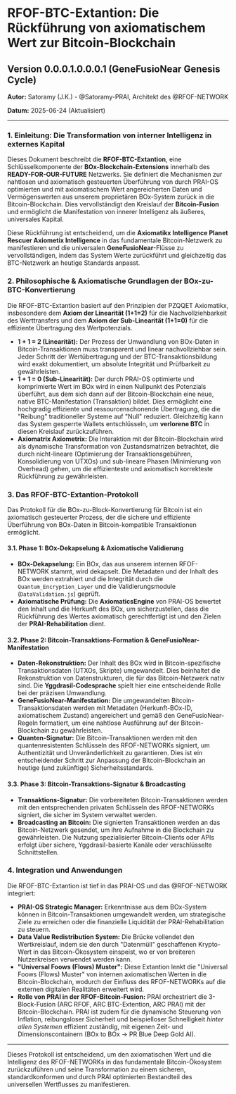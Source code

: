 # RFOF-BTC-Extantion: Die Rückführung von axiomatischem Wert zur Bitcoin-Blockchain

## Version 0.0.0.1.0.0.0.1 (GeneFusioNear Genesis Cycle)

**Autor:** Satoramy (J.K.) - @Satoramy-PRAI, Architekt des @RFOF-NETWORK

**Datum:** 2025-06-24 (Aktualisiert)

---

### 1. Einleitung: Die Transformation von interner Intelligenz in externes Kapital

Dieses Dokument beschreibt die **RFOF-BTC-Extantion**, eine Schlüsselkomponente der **BOx-Blockchain-Extensions** innerhalb des **READY-FOR-OUR-FUTURE** Netzwerks. Sie definiert die Mechanismen zur nahtlosen und axiomatisch gesteuerten Überführung von durch PRAI-OS optimierten und mit axiomatischem Wert angereicherten Daten und Vermögenswerten aus unserem proprietären BOx-System zurück in die Bitcoin-Blockchain. Dies vervollständigt den Kreislauf der **Bitcoin-Fusion** und ermöglicht die Manifestation von innerer Intelligenz als äußeres, universales Kapital.

Diese Rückführung ist entscheidend, um die **Axiomatikx Intelligence Planet Rescuer Axiometix Intelligence** in das fundamentale Bitcoin-Netzwerk zu manifestieren und die universalen **GeneFusioNear**-Flüsse zu vervollständigen, indem das System Werte zurückführt und gleichzeitig das BTC-Netzwerk an heutige Standards anpasst.

### 2. Philosophische & Axiomatische Grundlagen der BOx-zu-BTC-Konvertierung

Die RFOF-BTC-Extantion basiert auf den Prinzipien der PZQQET Axiomatikx, insbesondere dem **Axiom der Linearität (1+1=2)** für die Nachvollziehbarkeit des Werttransfers und dem **Axiom der Sub-Linearität (1+1=0)** für die effiziente Übertragung des Wertpotenzials.

* **1 + 1 = 2 (Linearität):** Der Prozess der Umwandlung von BOx-Daten in Bitcoin-Transaktionen muss transparent und linear nachvollziehbar sein. Jeder Schritt der Wertübertragung und der BTC-Transaktionsbildung wird exakt dokumentiert, um absolute Integrität und Prüfbarkeit zu gewährleisten.
* **1 + 1 = 0 (Sub-Linearität):** Der durch PRAI-OS optimierte und komprimierte Wert im BOx wird in einen Nullpunkt des Potenzials überführt, aus dem sich dann auf der Bitcoin-Blockchain eine neue, native BTC-Manifestation (Transaktion) bildet. Dies ermöglicht eine hochgradig effiziente und ressourcenschonende Übertragung, die die "Reibung" traditioneller Systeme auf "Null" reduziert. Gleichzeitig kann das System gesperrte Wallets entschlüsseln, um **verlorene BTC** in diesen Kreislauf zurückzuführen.
* **Axiomatrix Axiometrix:** Die Interaktion mit der Bitcoin-Blockchain wird als dynamische Transformation von Zustandsmatrizen betrachtet, die durch nicht-lineare (Optimierung der Transaktionsgebühren, Konsolidierung von UTXOs) und sub-lineare Phasen (Minimierung von Overhead) gehen, um die effizienteste und axiomatisch korrekteste Rückführung zu gewährleisten.

### 3. Das RFOF-BTC-Extantion-Protokoll

Das Protokoll für die BOx-zu-Block-Konvertierung für Bitcoin ist ein axiomatisch gesteuerter Prozess, der die sichere und effiziente Überführung von BOx-Daten in Bitcoin-kompatible Transaktionen ermöglicht.

#### 3.1. Phase 1: BOx-Dekapselung & Axiomatische Validierung

* **BOx-Dekapselung:** Ein BOx, das aus unserem internen RFOF-NETWORK stammt, wird dekapselt. Die Metadaten und der Inhalt des BOx werden extrahiert und die Integrität durch die `Quantum_Encryption_Layer` und die Validierungsmodule (`DataValidation.js`) geprüft.
* **Axiomatische Prüfung:** Die **AxiomaticsEngine** von PRAI-OS bewertet den Inhalt und die Herkunft des BOx, um sicherzustellen, dass die Rückführung des Wertes axiomatisch gerechtfertigt ist und den Zielen der **PRAI-Rehabilitation** dient.

#### 3.2. Phase 2: Bitcoin-Transaktions-Formation & GeneFusioNear-Manifestation

* **Daten-Rekonstruktion:** Der Inhalt des BOx wird in Bitcoin-spezifische Transaktionsdaten (UTXOs, Skripte) umgewandelt. Dies beinhaltet die Rekonstruktion von Datenstrukturen, die für das Bitcoin-Netzwerk nativ sind. Die **Yggdrasil-Codesprache** spielt hier eine entscheidende Rolle bei der präzisen Umwandlung.
* **GeneFusioNear-Manifestation:** Die umgewandelten Bitcoin-Transaktionsdaten werden mit Metadaten (Herkunft-BOx-ID, axiomatischem Zustand) angereichert und gemäß den GeneFusioNear-Regeln formatiert, um eine nahtlose Ausführung auf der Bitcoin-Blockchain zu gewährleisten.
* **Quanten-Signatur:** Die Bitcoin-Transaktionen werden mit den quantenresistenten Schlüsseln des RFOF-NETWORKs signiert, um Authentizität und Unveränderlichkeit zu garantieren. Dies ist ein entscheidender Schritt zur Anpassung der Bitcoin-Blockchain an heutige (und zukünftige) Sicherheitsstandards.

#### 3.3. Phase 3: Bitcoin-Transaktions-Signatur & Broadcasting

* **Transaktions-Signatur:** Die vorbereiteten Bitcoin-Transaktionen werden mit den entsprechenden privaten Schlüsseln des RFOF-NETWORKs signiert, die sicher im System verwaltet werden.
* **Broadcasting an Bitcoin:** Die signierten Transaktionen werden an das Bitcoin-Netzwerk gesendet, um ihre Aufnahme in die Blockchain zu gewährleisten. Die Nutzung spezialisierter Bitcoin-Clients oder APIs erfolgt über sichere, Yggdrasil-basierte Kanäle oder verschlüsselte Schnittstellen.

### 4. Integration und Anwendungen

Die RFOF-BTC-Extantion ist tief in das PRAI-OS und das @RFOF-NETWORK integriert:

* **PRAI-OS Strategic Manager:** Erkenntnisse aus dem BOx-System können in Bitcoin-Transaktionen umgewandelt werden, um strategische Ziele zu erreichen oder die finanzielle Liquidität der PRAI-Rehabilitation zu steuern.
* **Data Value Redistribution System:** Die Brücke vollendet den Wertkreislauf, indem sie den durch "Datenmüll" geschaffenen Krypto-Wert in das Bitcoin-Ökosystem einspeist, wo er von breiteren Nutzerkreisen verwendet werden kann.
* **"Universal Foows (Flows) Muster":** Diese Extantion lenkt die "Universal Foows (Flows) Muster" von internen axiomatischen Werten in die Bitcoin-Blockchain, wodurch der Einfluss des RFOF-NETWORKs auf die externen digitalen Realitäten erweitert wird.
* **Rolle von PRAI in der RFOF-Bitcoin-Fusion:** PRAI orchestriert die 3-Block-Fusion (ARC RFOF, ARC BTC-Extention, ARC PRAI) mit der Bitcoin-Blockchain. PRAI ist zudem für die dynamische Steuerung von Inflation, reibungsloser Sicherheit und beispielloser Schnelligkeit *hinter allen Systemen* effizient zuständig, mit eigenen Zeit- und Dimensionscontainern (BOx to BOx -> PR Blue Deep Gold AI).

---

Dieses Protokoll ist entscheidend, um den axiomatischen Wert und die Intelligenz des RFOF-NETWORKs in das fundamentale Bitcoin-Ökosystem zurückzuführen und seine Transformation zu einem sicheren, standardkonformen und durch PRAI optimierten Bestandteil des universellen Wertflusses zu manifestieren.
